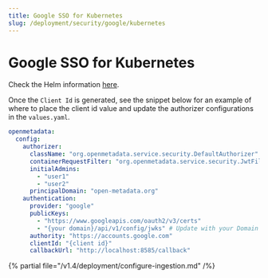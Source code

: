 ```yaml
---
title: Google SSO for Kubernetes
slug: /deployment/security/google/kubernetes
---
```


# Google SSO for Kubernetes

Check the Helm information [here](https://artifacthub.io/packages/search?repo=open-metadata).

Once the `Client Id` is generated, see the snippet below for an example of where to
place the client id value and update the authorizer configurations in the `values.yaml`.


```yaml
openmetadata:
  config:
    authorizer:
      className: "org.openmetadata.service.security.DefaultAuthorizer"
      containerRequestFilter: "org.openmetadata.service.security.JwtFilter"
      initialAdmins:
        - "user1"
        - "user2"
      principalDomain: "open-metadata.org"
    authentication:
      provider: "google"
      publicKeys:
        - "https://www.googleapis.com/oauth2/v3/certs"
        - "{your domain}/api/v1/config/jwks" # Update with your Domain and Make sure this "/api/v1/config/jwks" is always configured to enable JWT tokens
      authority: "https://accounts.google.com"
      clientId: "{client id}"
      callbackUrl: "http://localhost:8585/callback"
```

{% partial file="/v1.4/deployment/configure-ingestion.md" /%}
